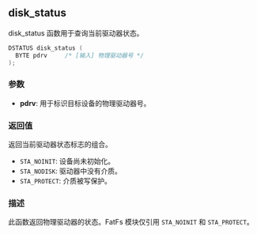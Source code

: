 ## disk_status

disk_status 函数用于查询当前驱动器状态。

```c
DSTATUS disk_status (
  BYTE pdrv     /* [输入] 物理驱动器号 */
);
```

### 参数

*   **pdrv**: 用于标识目标设备的物理驱动器号。

### 返回值

返回当前驱动器状态标志的组合。
*   `STA_NOINIT`: 设备尚未初始化。
*   `STA_NODISK`: 驱动器中没有介质。
*   `STA_PROTECT`: 介质被写保护。

### 描述

此函数返回物理驱动器的状态。FatFs 模块仅引用 `STA_NOINIT` 和 `STA_PROTECT`。
